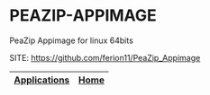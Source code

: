 # PEAZIP-APPIMAGE
 
 PeaZip Appimage for linux 64bits
 
 SITE: https://github.com/ferion11/PeaZip_Appimage

 | [Applications](https://portable-linux-apps.github.io/apps.html) | [Home](https://portable-linux-apps.github.io)
 | --- | --- |
